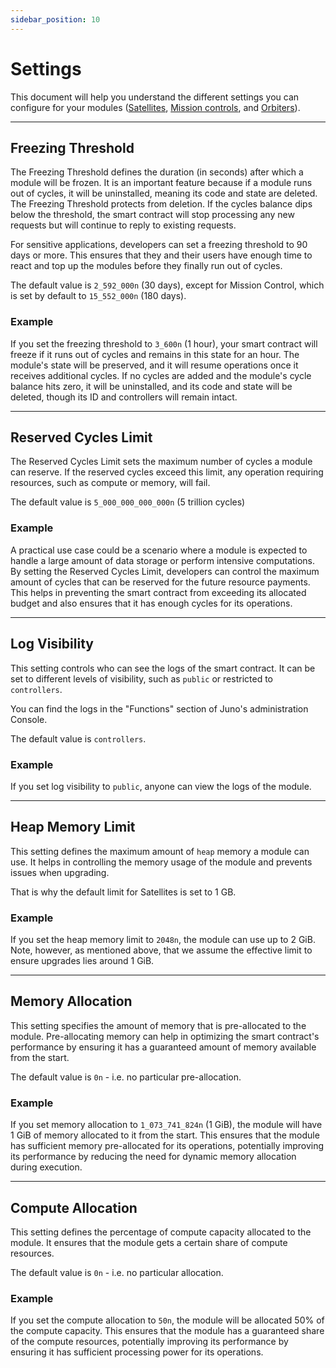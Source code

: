 ```yaml
---
sidebar_position: 10
---
```


# Settings

This document will help you understand the different settings you can configure for your modules ([Satellites], [Mission controls], and [Orbiters]).

---

## Freezing Threshold

The Freezing Threshold defines the duration (in seconds) after which a module will be frozen. It is an important feature because if a module runs out of cycles, it will be uninstalled, meaning its code and state are deleted. The Freezing Threshold protects from deletion. If the cycles balance dips below the threshold, the smart contract will stop processing any new requests but will continue to reply to existing requests.

For sensitive applications, developers can set a freezing threshold to 90 days or more. This ensures that they and their users have enough time to react and top up the modules before they finally run out of cycles.

The default value is `2_592_000n` (30 days), except for Mission Control, which is set by default to `15_552_000n` (180 days).

### Example

If you set the freezing threshold to `3_600n` (1 hour), your smart contract will freeze if it runs out of cycles and remains in this state for an hour. The module's state will be preserved, and it will resume operations once it receives additional cycles. If no cycles are added and the module's cycle balance hits zero, it will be uninstalled, and its code and state will be deleted, though its ID and controllers will remain intact.

---

## Reserved Cycles Limit

The Reserved Cycles Limit sets the maximum number of cycles a module can reserve. If the reserved cycles exceed this limit, any operation requiring resources, such as compute or memory, will fail.

The default value is `5_000_000_000_000n` (5 trillion cycles)

### Example

A practical use case could be a scenario where a module is expected to handle a large amount of data storage or perform intensive computations. By setting the Reserved Cycles Limit, developers can control the maximum amount of cycles that can be reserved for the future resource payments. This helps in preventing the smart contract from exceeding its allocated budget and also ensures that it has enough cycles for its operations.

---

## Log Visibility

This setting controls who can see the logs of the smart contract. It can be set to different levels of visibility, such as `public` or restricted to `controllers`.

You can find the logs in the "Functions" section of Juno's administration Console.

The default value is `controllers`.

### Example

If you set log visibility to `public`, anyone can view the logs of the module.

---

## Heap Memory Limit

This setting defines the maximum amount of `heap` memory a module can use. It helps in controlling the memory usage of the module and prevents issues when upgrading.

That is why the default limit for Satellites is set to 1 GB.

### Example

If you set the heap memory limit to `2048n`, the module can use up to 2 GiB. Note, however, as mentioned above, that we assume the effective limit to ensure upgrades lies around 1 GiB.

---

## Memory Allocation

This setting specifies the amount of memory that is pre-allocated to the module. Pre-allocating memory can help in optimizing the smart contract's performance by ensuring it has a guaranteed amount of memory available from the start.

The default value is `0n` - i.e. no particular pre-allocation.

### Example

If you set memory allocation to `1_073_741_824n` (1 GiB), the module will have 1 GiB of memory allocated to it from the start. This ensures that the module has sufficient memory pre-allocated for its operations, potentially improving its performance by reducing the need for dynamic memory allocation during execution.

---

## Compute Allocation

This setting defines the percentage of compute capacity allocated to the module. It ensures that the module gets a certain share of compute resources.

The default value is `0n` - i.e. no particular allocation.

### Example

If you set the compute allocation to `50n`, the module will be allocated 50% of the compute capacity. This ensures that the module has a guaranteed share of the compute resources, potentially improving its performance by ensuring it has sufficient processing power for its operations.

[satellites]: ../terminology.md#satellite
[mission controls]: ../terminology.md#mission-control
[orbiters]: ../terminology.md#orbiter
